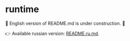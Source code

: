 # runtime

🚧 English version of README.md is under construction. 🚧

👉 Available russian version: [README.ru.md](README.ru.md).
